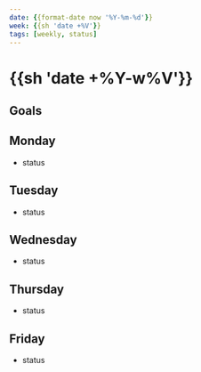 ```yaml
---
date: {{format-date now '%Y-%m-%d'}}
week: {{sh 'date +%V'}}
tags: [weekly, status]
---
```

# {{sh 'date +%Y-w%V'}}

## Goals

## Monday

- status

## Tuesday

- status

## Wednesday

- status

## Thursday

- status

## Friday

- status
